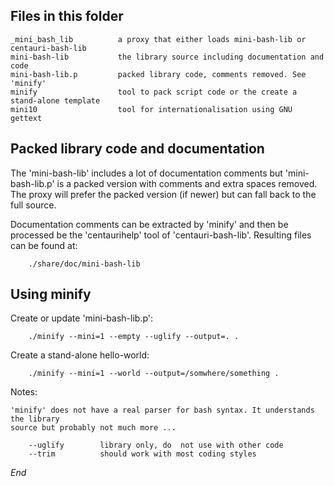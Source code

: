 Files in this folder
--------------------

    _mini_bash_lib          a proxy that either loads mini-bash-lib or centauri-bash-lib
    mini-bash-lib           the library source including documentation and code
    mini-bash-lib.p         packed library code, comments removed. See 'minify' 
    minify                  tool to pack script code or the create a stand-alone template
    mini10                  tool for internationalisation using GNU gettext

Packed library code and documentation
-------------------------------------

The 'mini-bash-lib' includes a lot of documentation comments but 'mini-bash-lib.p'
is a packed version with comments and extra spaces removed. The proxy will prefer
the packed version (if newer) but can fall back to the full source.

Documentation comments can be extracted by 'minify' and then be processed be the
'centaurihelp' tool of 'centauri-bash-lib'. Resulting files can be found at:

        ./share/doc/mini-bash-lib

Using minify
------------

Create or update 'mini-bash-lib.p':

        ./minify --mini=1 --empty --uglify --output=. .

Create a stand-alone hello-world:

        ./minify --mini=1 --world --output=/somwhere/something .

Notes:

    'minify' does not have a real parser for bash syntax. It understands the library
    source but probably not much more ...

        --uglify        library only, do  not use with other code
        --trim          should work with most coding styles
    
*End*
